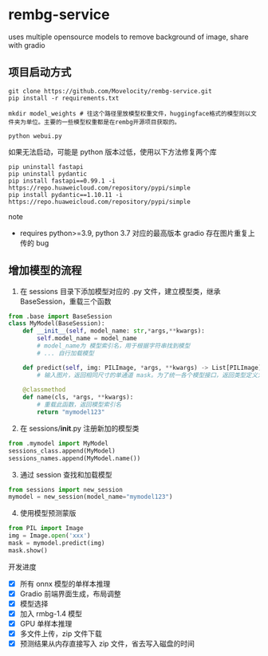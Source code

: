 # rembg-service
uses multiple opensource models to remove background of image, share with gradio


## 项目启动方式
```shell
git clone https://github.com/Movelocity/rembg-service.git
pip install -r requirements.txt

mkdir model_weights # 往这个路径里放模型权重文件，huggingface格式的模型则以文件夹为单位。主要的一些模型权重都是在rembg开源项目获取的。

python webui.py
```

如果无法启动，可能是 python 版本过低，使用以下方法修复两个库
```shell
pip uninstall fastapi
pip uninstall pydantic
pip install fastapi==0.99.1 -i https://repo.huaweicloud.com/repository/pypi/simple
pip install pydantic==1.10.11 -i https://repo.huaweicloud.com/repository/pypi/simple
```

note 
- requires python>=3.9, python 3.7 对应的最高版本 gradio 存在图片重复上传的 bug

## 增加模型的流程

1. 在 sessions 目录下添加模型对应的 .py 文件，建立模型类，继承 BaseSession，重载三个函数
```python
from .base import BaseSession
class MyModel(BaseSession):
    def __init__(self, model_name: str,*args,**kwargs):
        self.model_name = model_name
        # model_name为 模型索引名，用于根据字符串找到模型
        # ... 自行加载模型

    def predict(self, img: PILImage, *args, **kwargs) -> List[PILImage]:
        # 输入图片，返回相同尺寸的单通道 mask。为了统一各个模型接口，返回类型定义为 list[mask], 如果只返回一张 mask，可以仅在列表内放一个 mask
    
    @classmethod
    def name(cls, *args, **kwargs):
        # 重载此函数，返回模型索引名
        return "mymodel123"
```
2. 在 sessions/__init__.py 注册新加的模型类
```python
from .mymodel import MyModel
sessions_class.append(MyModel)
sessions_names.append(MyModel.name())
```
3. 通过 session 查找和加载模型
```python
from sessions import new_session
mymodel = new_session(model_name="mymodel123")
```
4. 使用模型预测蒙版
```python
from PIL import Image
img = Image.open('xxx')
mask = mymodel.predict(img)
mask.show()
```


开发进度

- [x] 所有 onnx 模型的单样本推理
- [x] Gradio 前端界面生成，布局调整
- [x] 模型选择
- [x] 加入 rmbg-1.4 模型
- [x] GPU 单样本推理
- [x] 多文件上传，zip 文件下载
- [x] 预测结果从内存直接写入 zip 文件，省去写入磁盘的时间
